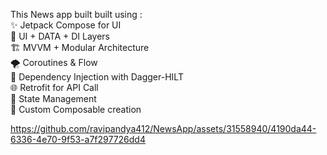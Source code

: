 This News app built built using :<br />
✨ Jetpack Compose for UI<br /> 
🌿 UI + DATA + DI Layers<br />
🏗️ MVVM + Modular Architecture<br />
🌪️ Coroutines & Flow<br />
🧩 Dependency Injection with Dagger-HILT<br />
🌐 Retrofit for API Call<br />
🍂 State Management<br />
🍃 Custom Composable creation<br />

https://github.com/ravipandya412/NewsApp/assets/31558940/4190da44-6336-4e70-9f53-a7f297726dd4


